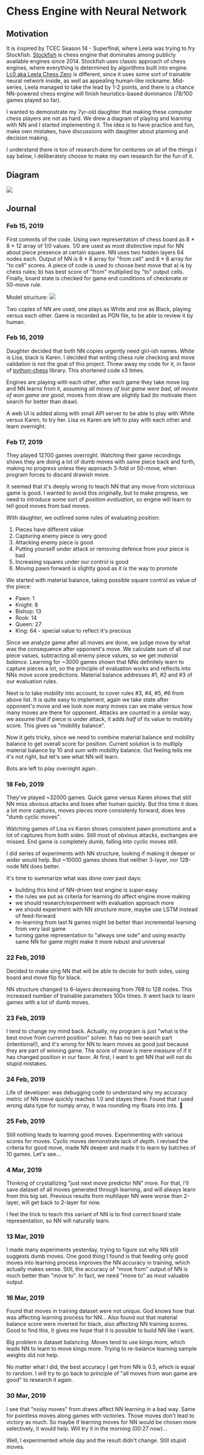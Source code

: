 
# Chess Engine with Neural Network

## Motivation

It is inspired by TCEC Season 14 - Superfinal, where Leela was trying to fry Stockfish. [Stockfish](https://stockfishchess.org/) is chess engine that dominates among publicly available engines since 2014. Stockfish uses classic approach of chess engines, where everything is determined by algorithms built into engine. [Lc0 aka Leela Chess Zero](http://lczero.org/) is different, since it uses some sort of trainable neural network inside, as well as appealing human-like nickname. Mid-series, Leela managed to take the lead by 1-2 points, and there is a chance NN-powered chess engine will finish heuristics-based dominance (78/100 games played so far).

I wanted to demonstrate my 7yr-old daughter that making these computer chess players are not as hard. We drew a diagram of playing and learning with NN and I started implementing it. The idea is to have practice and fun, make own mistakes, have discussions with daughter about planning and decision making. 

I understand there is ton of research done for centuries on all of the things I say below, I deliberately choose to make my own research for the fun of it.

## Diagram
![](diagram.png)

## Journal

### Feb 15, 2019
First commits of the code.
Using own representation of chess board as 8 * 8 * 12 array of 1/0 values. 1/0 are used as most distinctive input for NN about piece presence at certain square. NN uses two hidden layers 64 nodes each. Output of NN is 8 * 8 array for "from cell" and 8 * 8 array for "to cell" scores. A piece of code is used to choose best move that a) is by chess rules; b) has best score of "from" multiplied by "to" output cells. Finally, board state is checked for game end conditions of checkmate or 50-move rule.

Model structure:
![](model.png)

Two copies of NN are used, one plays as White and one as Black, playing versus each other. Game is recorded as PGN file, to be able to review it by human.

### Feb 16, 2019
Daughter decided that both NN copies urgently need girl-ish names. White is Lisa, black is Karen.
I decided that writing chess rule checking and move validation is not the goal of this project. Threw away my code for it, in favor of [python-chess](https://python-chess.readthedocs.io/en/latest/) library. This shortened code x3 times.

Engines are playing with each other, after each game they take move log and NN learns from it, assuming *all moves of lost game were bad, all moves of won game are good*, moves from draw are slightly bad (to motivate them search for better than draw).

A web UI is added along with small API server to be able to play with White versus Karen, to try her. Lisa vs Karen are left to play with each other and learn overnight.

### Feb 17, 2019
They played 12700 games overnight. Watching their game recordings shows they are doing a lot of dumb moves with same piece back and forth, making no progress unless they approach 3-fold or 50-move, when program forces to discard drawish move.

It seemed that it's deeply wrong to teach NN that any move from victorious game is good. I wanted to avoid this originally, but to make progress, we need to introduce some sort of *position evaluation*, so engine will learn to tell good moves from bad moves.

With daughter, we outlined some rules of evaluating position:
1. Pieces have different value
2. Capturing enemy piece is very good
3. Attacking enemy piece is good
4. Putting yourself under attack or removing defence from your piece is bad
5. Increasing squares under our control is good
6. Moving pawn forward is slightly good as it is the way to promote

We started with material balance, taking possible square control as value of the piece: 
 - Pawn: 1
 - Knight: 8
 - Bishop: 13
 - Rook: 14
 - Queen: 27
 - King: 64 - special value to reflect it's precious

Since we analyze game after all moves are done, we judge move by what was the consequence after opponent's move. We calculate sum of all our piece values, subtracting all enemy piece values, so we get *material balance*. Learning for ~3000 games shown that NNs definitely learn to capture pieces a lot, so the principle of evaluation works and reflects into NNs move score predictions. Material balance addresses #1, #2 and #3 of our evaluation rules.

Next is to take *mobility* into account, to cover rules #3, #4, #5, #6 from above list. It is quite easy to implement, again we take state after opponent's move and we look now many moves can we make versus how many moves are there for opponent. Attacks are counted in a similar way, we assume that if piece is under attack, it adds *half* of its value to mobility score. This gives us "mobility balance".

Now it gets tricky, since we need to combine material balance and mobility balance to get overall score for position. Current solution is to multiply material balance by 10 and sum with mobility balance. Gut feeling tells me it's not right, but let's see what NN will learn.

Bots are left to play overnight again.

### 18 Feb, 2019

They've played ~32000 games. Quick game versus Karen shows that still NN miss obvious attacks and loses after human quickly. But this time it does a lot more captures, moves pieces more consistenly forward, does less "dumb cyclic moves".

Watching games of Lisa vs Karen shows consistent pawn promotions and a lot of captures from both sides. Still most of obvious attacks, exchanges are missed. End game is completely dumb, falling into cyclic moves still.

I did series of experiments with NN structure, looking if making it deeper or wider would help. But ~10000 games shows that neither 3-layer, nor 128-node NN does better. 

It's time to summarize what was done over past days:
  - building this kind of NN-driven test engine is super-easy
  - the rules we put as criteria for learning do affect engine move making
  - we should research/experiment with evaluation approach more
  - we should experiment with NN structure more, maybe use LSTM instead of feed-forward
  - re-learning from last N games might be better than incremental learning from very last game
  - turning game representation to "always one side" and using exactly same NN for game might make it more robust and universal

### 22 Feb, 2019

Decided to make sing NN that will be able to decide for both sides, using board and move flip for black.

NN structure changed to 6-layers decreasing from 768 to 128 nodes. This increased number of trainable parameters 100x times. It went back to learn games with a lot of dumb moves.

### 23 Feb, 2019

I tend to change my mind back. Actually, my program is just "what is the best move from current position" solver. It has no tree search part (intentional!), and it's wrong for NN to learn moves as good just because they are part of winning game. The score of move is mere measure of if it has changed position in our favor. At first, I want to get NN that will not do stupid mistakes.

### 24 Feb, 2019

Life of developer: was debugging code to understand why my accuracy metric of NN move quickly reaches 1.0 and stayes there. Found that I used wrong data type for numpy array, it was rounding my floats into ints. :facepalm:

### 25 Feb, 2019

Still nothing leads to learning good moves. Experimenting with various scores for moves. Cyclic moves demonstrate lack of depth. I revised the criteria for good move, made NN deeper and made it to learn by batches of 10 games. Let's see...

### 4 Mar, 2019

 Thinking of crystallizing "just next move predictor NN" more. For that, I'll save dataset of all moves generated through learning, and will always learn from this big set. Previous results from multilayer NN were worse than 2-layer, will get back to 2-layer for now.
 
 I feel the trick to teach this variant of NN is to find correct board state representation, so NN will naturally learn.

### 13 Mar, 2019

I made many experiments yesterday, trying to figure out why NN still suggests dumb moves. One good thing I found is that feeding only good moves into learning process improves the NN accuracy in training, which actually makes sense. Still, the accuracy of "move from" output of NN is much better than "move to". In fact, we need "move to" as most valuable output.

### 16 Mar, 2019

Found that moves in training dataset were not unique. God knows how that was affecting learning process for NN... Also found out that material balance score were inverted for black, also affecting NN training scores. Good to find this, it gives me hope that it is possible to build NN like I want.

Big problem is dataset balancing. Moves tend to use kings more, which leads NN to learn to move kings more. Trying to re-balance learning sample weights did not help.

No matter what I did, the best accuracy I get from NN is 0.5, which is equal to random. I will try to go back to principle of "all moves from won game are good" to research it again.

### 30 Mar, 2019

I see that "noisy moves" from draws affect NN learning in a bad way. Same for pointless moves along games with victories. Those moves don't lead to victory as much. So maybe if learning moves for NN would be chosen more selectively, it would help. Will try it in the morning (00:27 now)...

Well, I experimented whole day and the result didn't change. Still stupid moves.